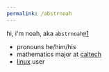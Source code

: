 ```yaml
---
permalink: /abstrnoah
---
```


hi, i'm noah, aka `abstrnoah@`[1]

* pronouns he/him/his
* mathematics major at [caltech](https://caltech.edu/)
* [linux](https://www.kernel.org/) user

[1]: https://github.com/abstrnoah
